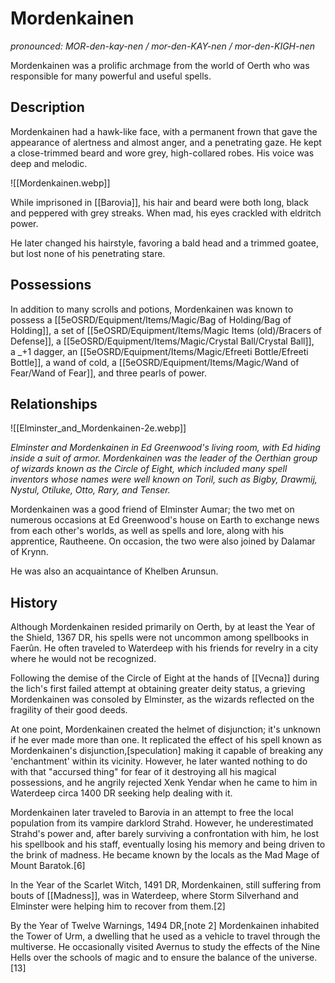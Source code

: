 # Mordenkainen 

*pronounced: MOR-den-kay-nen / mor-den-KAY-nen / mor-den-KIGH-nen*

Mordenkainen was a prolific archmage from the world of Oerth who was responsible for many powerful and useful spells.

## Description

Mordenkainen had a hawk-like face, with a permanent frown that gave the appearance of alertness and almost anger, and a penetrating gaze. He kept a close-trimmed beard and wore grey, high-collared robes. His voice was deep and melodic.

![[Mordenkainen.webp]]

While imprisoned in [[Barovia]], his hair and beard were both long, black and peppered with grey streaks. When mad, his eyes crackled with eldritch power.

He later changed his hairstyle, favoring a bald head and a trimmed goatee, but lost none of his penetrating stare.

## Possessions

In addition to many scrolls and potions, Mordenkainen was known to possess a [[5eOSRD/Equipment/Items/Magic/Bag of Holding/Bag of Holding]], a set of [[5eOSRD/Equipment/Items/Magic Items (old)/Bracers of Defense]], a [[5eOSRD/Equipment/Items/Magic/Crystal Ball/Crystal Ball]], a _+1 dagger, an [[5eOSRD/Equipment/Items/Magic/Efreeti Bottle/Efreeti Bottle]], a wand of cold, a [[5eOSRD/Equipment/Items/Magic/Wand of Fear/Wand of Fear]], and three pearls of power.

## Relationships

![[Elminster_and_Mordenkainen-2e.webp]]

*Elminster and Mordenkainen in Ed Greenwood's living room, with Ed hiding inside a suit of armor.
Mordenkainen was the leader of the Oerthian group of wizards known as the Circle of Eight, which included many spell inventors whose names were well known on Toril, such as Bigby, Drawmij, Nystul, Otiluke, Otto, Rary, and Tenser.*

Mordenkainen was a good friend of Elminster Aumar; the two met on numerous occasions at Ed Greenwood's house on Earth to exchange news from each other's worlds, as well as spells and lore, along with his apprentice, Rautheene. On occasion, the two were also joined by Dalamar of Krynn.

He was also an acquaintance of Khelben Arunsun.

## History

Although Mordenkainen resided primarily on Oerth, by at least the Year of the Shield, 1367 DR, his spells were not uncommon among spellbooks in Faerûn. He often traveled to Waterdeep with his friends for revelry in a city where he would not be recognized.

Following the demise of the Circle of Eight at the hands of [[Vecna]] during the lich's first failed attempt at obtaining greater deity status, a grieving Mordenkainen was consoled by Elminster, as the wizards reflected on the fragility of their good deeds.

At one point, Mordenkainen created the helmet of disjunction; it's unknown if he ever made more than one. It replicated the effect of his spell known as Mordenkainen's disjunction,[speculation] making it capable of breaking any 'enchantment' within its vicinity. However, he later wanted nothing to do with that "accursed thing" for fear of it destroying all his magical possessions, and he angrily rejected Xenk Yendar when he came to him in Waterdeep circa 1400 DR seeking help dealing with it.

Mordenkainen later traveled to Barovia in an attempt to free the local population from its vampire darklord Strahd. However, he underestimated Strahd's power and, after barely surviving a confrontation with him, he lost his spellbook and his staff, eventually losing his memory and being driven to the brink of madness. He became known by the locals as the Mad Mage of Mount Baratok.[6]

In the Year of the Scarlet Witch, 1491 DR, Mordenkainen, still suffering from bouts of [[Madness]], was in Waterdeep, where Storm Silverhand and Elminster were helping him to recover from them.[2]

By the Year of Twelve Warnings, 1494 DR,[note 2] Mordenkainen inhabited the Tower of Urm, a dwelling that he used as a vehicle to travel through the multiverse. He occasionally visited Avernus to study the effects of the Nine Hells over the schools of magic and to ensure the balance of the universe.[13]

